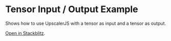 # Tensor Input / Output Example

Shows how to use UpscalerJS with a tensor as input and a tensor as output.

[Open in Stackblitz](https://githubbox.com/thekevinscott/upscalerjs/tree/main/examples/tensor).
